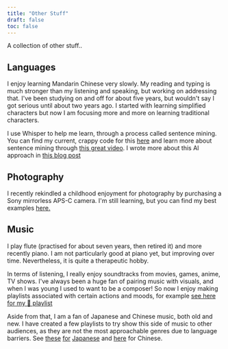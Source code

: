 ```yaml
---
title: "Other Stuff"
draft: false
toc: false
---
```


A collection of other stuff..


## Languages

I enjoy learning Mandarin Chinese very slowly. My reading and typing is much
stronger than my listening and speaking, but working on addressing that. I've
been studying on and off for about five years, but wouldn't say I got serious
until about two years ago. I started with learning simplified characters but
now I am focusing more and more on learning traditional characters.

I use Whisper to help me learn, through a process called sentence mining. You
can find my current, crappy code for this
[here](https://github.com/vvvm23/zh-yt) and learn more about sentence mining
through [this great video](https://youtu.be/QBcQJESGQvc?si=FE6jTnaAnoALiWUQ). I
wrote more about this AI approach in [this blog post](posts/2023-06-26-sentence-mining)


## Photography

I recently rekindled a childhood enjoyment for photography by purchasing a Sony
mirrorless APS-C camera. I'm still learning, but you can find my best examples 
[here.](https://www.flickr.com/people/afmck/)


## Music

I play flute (practised for about seven years, then retired it) and more
recently piano. I am not particularly good at piano yet, but improving over
time. Nevertheless, it is quite a therapeutic hobby.

In terms of listening, I really enjoy soundtracks from movies, games, anime, TV
shows. I've always been a huge fan of pairing music with visuals, and when I
was young I used to want to be a composer! So now I enjoy making playlists
associated with certain actions and moods, for example [see here for my 🤔 playlist](https://open.spotify.com/playlist/34WPDcui0ONJGxLzc2cegF?si=05a7bf0e24ad4aa2)

Aside from that, I am a fan of Japanese and Chinese music, both old and new. I
have created a few playlists to try show this side of music to other audiences,
as they are not the most approachable genres due to language barriers. See
[these](https://open.spotify.com/playlist/3PNlLyNQTpTWC7Dbia3PHj?si=576ae822e91a40dd) [for](https://open.spotify.com/playlist/0K0OhbiCblNSv8yEN9FlKh?si=d9892cfbda664605) [Japanese](https://open.spotify.com/playlist/0ZHpmsqCKWyLObFqrcCLxi?si=935e1e9eb90643e6) and [here](https://open.spotify.com/playlist/15RZ1iVUuqR63jo0VyjUNy?si=5678930260054e85) for Chinese.
